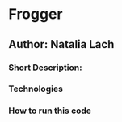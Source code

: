 # Frogger
## Author: Natalia Lach
### Short Description:

### Technologies
### How to run this code
